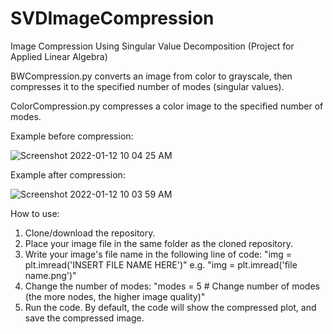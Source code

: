 # SVDImageCompression
Image Compression Using Singular Value Decomposition (Project for Applied Linear Algebra)

BWCompression.py converts an image from color to grayscale, then compresses it to the specified number of modes (singular values).

ColorCompression.py compresses a color image to the specified number of modes.

Example before compression:

![Screenshot 2022-01-12 10 04 25 AM](https://user-images.githubusercontent.com/80725783/149165971-fb1b2eed-2b0c-4e13-835c-406a51c017c3.png)

Example after compression:

![Screenshot 2022-01-12 10 03 59 AM](https://user-images.githubusercontent.com/80725783/149165972-38030a3b-45cc-46f1-971e-e70a260dc1c6.png)

How to use:
1. Clone/download the repository.
2. Place your image file in the same folder as the cloned repository.
3. Write your image's file name in the following line of code: "img = plt.imread('INSERT FILE NAME HERE')" e.g. "img = plt.imread('file name.png')"
4. Change the number of modes: "modes = 5 # Change number of modes (the more nodes, the higher image quality)"
5. Run the code. By default, the code will show the compressed plot, and save the compressed image.
